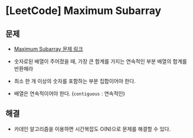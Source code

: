 # [LeetCode] Maximum Subarray

## 문제

- [Maximum Subarray 문제 링크](https://leetcode.com/problems/maximum-subarray/)

- 숫자로된 배열이 주어졌을 때, 가장 큰 합계를 가지는 연속적인 부분 배열의 합계를 반환해라

- 최소 한 개 이상의 숫자를 포함하는 부분 집합이어야 한다.

- 배열은 연속적이어야 한다. (`contiguous` : 연속적인)



## 해결

- 카데인 알고리즘을 이용하면 시간복잡도 O(N)으로 문제를 해결할 수 있다.

